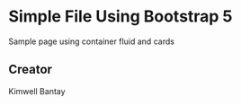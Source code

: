 # Simple File Using Bootstrap 5
Sample page using container fluid and cards


## Creator
Kimwell Bantay